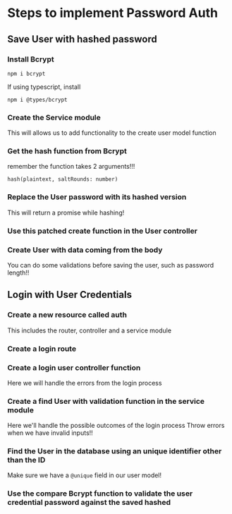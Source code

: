 # Steps to implement Password Auth

## Save User with hashed password

### Install Bcrypt

`npm i bcrypt`

If using typescript, install

`npm i @types/bcrypt`

### Create the Service module

This will allows us to add functionality to the create user model function

### Get the hash function from Bcrypt

remember the function takes 2 arguments!!!

`hash(plaintext, saltRounds: number)`

### Replace the User password with its hashed version

This will return a promise while hashing!

### Use this patched **create** function in the User controller

### Create User with data coming from the body

You can do some validations before saving the user, such as password length!!

## Login with User Credentials

### Create a new resource called **auth**

This includes the router, controller and a service module

### Create a login route

### Create a login user controller function

Here we will handle the errors from the login process

### Create a find User with validation function in the service module

Here we'll handle the possible outcomes of the login process
Throw errors when we have invalid inputs!!

### Find the User in the database using an unique identifier other than the ID

Make sure we have a `@unique` field in our user model!

### Use the compare Bcrypt function to validate the user credential password against the saved hashed
